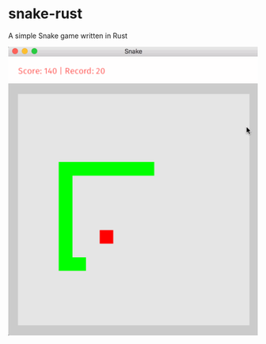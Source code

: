 # snake-rust
A simple Snake game written in Rust

![Snake](https://raw.githubusercontent.com/robertf224/snake-rust/master/assets/snake.gif)
